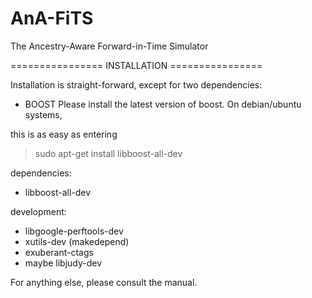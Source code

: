 AnA-FiTS
========

The Ancestry-Aware Forward-in-Time Simulator

================ INSTALLATION ================

Installation is straight-forward, except for two dependencies: 

* BOOST
Please install the latest version of boost. On debian/ubuntu systems,

this is as easy as entering

 > sudo apt-get install  libboost-all-dev

dependencies: 
* libboost-all-dev

development:
* libgoogle-perftools-dev
* xutils-dev (makedepend)
* exuberant-ctags
* maybe libjudy-dev


For anything else, please consult the manual.
